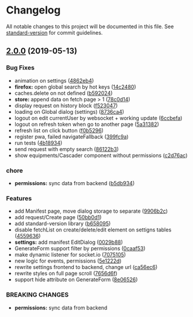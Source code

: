 # Changelog

All notable changes to this project will be documented in this file. See [standard-version](https://github.com/conventional-changelog/standard-version) for commit guidelines.

## [2.0.0](https://github.com/uRepairPC/web/compare/v1.0.1...v2.0.0) (2019-05-13)


### Bug Fixes

* animation on settings ([4862eb4](https://github.com/uRepairPC/web/commit/4862eb4))
* **firefox:** open global search by hot keys ([14c2480](https://github.com/uRepairPC/web/commit/14c2480))
* caches.delete on not defined ([b592024](https://github.com/uRepairPC/web/commit/b592024))
* **store:** append data on fetch page > 1 ([78c0d14](https://github.com/uRepairPC/web/commit/78c0d14))
* display request on history block ([f523047](https://github.com/uRepairPC/web/commit/f523047))
* loading on Global dialog (settings) ([8736ca4](https://github.com/uRepairPC/web/commit/8736ca4))
* logout on edit currentUser by websocket + working update ([6ccbefa](https://github.com/uRepairPC/web/commit/6ccbefa))
* logout on refresh token when go to another page ([5a31382](https://github.com/uRepairPC/web/commit/5a31382))
* refresh list on click button ([f0b5296](https://github.com/uRepairPC/web/commit/f0b5296))
* register pwa, failed navigateFallback ([399fc9a](https://github.com/uRepairPC/web/commit/399fc9a))
* run tests ([4b18934](https://github.com/uRepairPC/web/commit/4b18934))
* send request with empty search ([86122b3](https://github.com/uRepairPC/web/commit/86122b3))
* show equipments/Cascader component without permissions ([c2d76ac](https://github.com/uRepairPC/web/commit/c2d76ac))


### chore

* **permissions:** sync data from backend ([b5db934](https://github.com/uRepairPC/web/commit/b5db934))


### Features

* add Manifest page, move dialog storage to separate ([9906b2c](https://github.com/uRepairPC/web/commit/9906b2c))
* add request/Create page ([50bb0d1](https://github.com/uRepairPC/web/commit/50bb0d1))
* add standard-version library ([b658095](https://github.com/uRepairPC/web/commit/b658095))
* disable fetchList on create/delete/edit element on settigns tables ([4559636](https://github.com/uRepairPC/web/commit/4559636))
* **settings:** add manifest EditDialog ([0029b88](https://github.com/uRepairPC/web/commit/0029b88))
* GenerateForm support filter by permissions ([0caaf53](https://github.com/uRepairPC/web/commit/0caaf53))
* make dynamic listener for socket.io ([7075105](https://github.com/uRepairPC/web/commit/7075105))
* new logic for events, permissions ([5e1222d](https://github.com/uRepairPC/web/commit/5e1222d))
* rewrite settings frontend to backend, change url ([ca56ec6](https://github.com/uRepairPC/web/commit/ca56ec6))
* rewrite styles on full page scroll ([7656d6f](https://github.com/uRepairPC/web/commit/7656d6f))
* support hide attribute on GenerateForm ([8e06526](https://github.com/uRepairPC/web/commit/8e06526))


### BREAKING CHANGES

* **permissions:** sync data from backend
